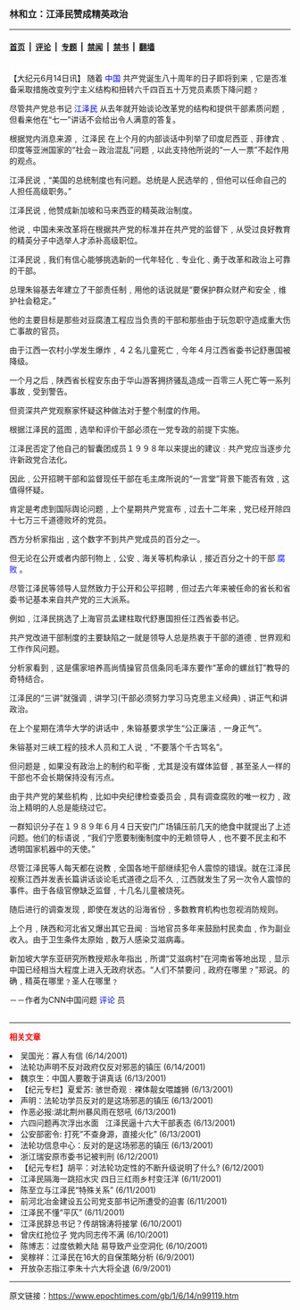 ### 林和立：江泽民赞成精英政治

---

#### [首页](../../../..?n99119) &nbsp;|&nbsp; [评论](../../../../../epoch-comment?n99119) &nbsp;|&nbsp; [专题](../../../../../epoch-special?n99119) &nbsp;|&nbsp; [禁闻](../../../../../epoch-news?n99119) &nbsp;|&nbsp; [禁书](../../../../../books?n99119) &nbsp;|&nbsp; [翻墙](https://github.com/gfw-breaker/nogfw/blob/master/README.md?n99119)


<div class="post_content" id="artbody" itemprop="articleBody">
 <!-- article content begin -->
 <p>
  <font color="#ffffff">
   (http://www.epochtimes.com)
  </font>
  <br/>
  【大纪元6月14日讯】 随着
  <ok href="http://www3.epochtimes.com/news/epochnews/main/2.html">
   <font color="blue">
    中国
   </font>
  </ok>
  共产党诞生八十周年的日子即将到来﹐它是否准备采取措施改变列宁主义结构和扭转六千四百五十万党员素质下降问题﹖
 </p>
 <p>
  尽管共产党总书记
  <ok href="http://www1.epochtimes.com/news/epochnews/news/Focus.asp?Focus_ID=801">
   <font color="blue">
    <ok href="https://www.epochtimes.com/gb/tag/%E6%B1%9F%E6%B3%BD%E6%B0%91.html">
     江泽民
    </ok>
   </font>
  </ok>
  从去年就开始谈论改革党的结构和提供干部素质问题﹐但看来他在“七一”讲话不会给出令人满意的答复。
 </p>
 <p>
  根据党内消息来源﹐
  <ok href="https://www.epochtimes.com/gb/tag/%E6%B1%9F%E6%B3%BD%E6%B0%91.html">
   江泽民
  </ok>
  在上个月的内部谈话中列举了印度尼西亚﹑菲律宾﹑印度等亚洲国家的“社会－政治混乱”问题﹐以此支持他所说的“一人一票”不起作用的观点。
 </p>
 <p>
  江泽民说﹐“美国的总统制度也有问题。总统是人民选举的﹐但他可以任命自己的人担任高级职务。”
 </p>
 <p>
  江泽民说﹐他赞成新加坡和马来西亚的精英政治制度。
 </p>
 <p>
  他说﹐中国未来改革将在根据共产党的标准并在共产党的监督下﹐从受过良好教育的精英分子中选举人才添补高级职位。
 </p>
 <p>
  江泽民说﹐我们有信心能够挑选新的一代年轻化﹑专业化﹑勇于改革和政治上可靠的干部。
 </p>
 <p>
  总理朱镕基去年建立了干部责任制﹐用他的话说就是“要保护群众财产和安全﹐维护社会稳定。”
 </p>
 <p>
  他的主要目标是那些对豆腐渣工程应当负责的干部和那些由于玩忽职守造成重大伤亡事故的官员。
 </p>
 <p>
  由于江西一农村小学发生爆炸﹐４２名儿童死亡﹐今年４月江西省委书记舒惠国被降级。
 </p>
 <p>
  一个月之后﹐陕西省长程安东由于华山游客拥挤骚乱造成一百零三人死亡等一系列事故﹐受到警告。
 </p>
 <p>
  但资深共产党观察家怀疑这种做法对于整个制度的作用。
 </p>
 <p>
  根据江泽民的蓝图﹐选举和评价干部必须在一党专政的前提下实施。
 </p>
 <p>
  江泽民否定了他自己的智囊团成员１９９８年以来提出的建议﹕共产党应当逐步允许新政党合法化。
 </p>
 <p>
  因此﹐公开招聘干部和监督现任干部在毛主席所说的“一言堂”背景下能否有效﹐这值得怀疑。
 </p>
 <p>
  肯定是考虑到国际舆论问题﹐上个星期共产党宣布﹐过去十二年来﹐党已经开除四十七万三千道德败坏的党员。
 </p>
 <p>
  西方分析家指出﹐这个数字不到共产党成员的百分之一。
 </p>
 <p>
  但无论在公开或者内部刊物上﹐公安﹑海关等机构承认﹐接近百分之十的干部
  <ok href="http://www.dajiyuan.com/news/epochnews/news/Focus.asp?Focus_ID=315">
   <font color="blue">
    腐败
   </font>
  </ok>
  。
 </p>
 <p>
  尽管江泽民等领导人显然致力于公开和公平招聘﹐但过去六年来被任命的省长和省委书记基本来自共产党的三大派系。
 </p>
 <p>
  例如﹐江泽民挑选了上海官员孟建柱取代舒惠国担任江西省委书记。
 </p>
 <p>
  共产党改进干部制度的主要缺陷之一就是领导人总是热衷于干部的道德﹑世界观和工作作风问题。
 </p>
 <p>
  分析家看到﹐这是儒家培养高尚情操官员信条同毛泽东要作“革命的螺丝钉”教导的奇特结合。
 </p>
 <p>
  江泽民的“三讲”就强调﹐讲学习(干部必须努力学习马克思主义经典)﹑讲正气和讲政治。
 </p>
 <p>
  在上个星期在清华大学的讲话中﹐朱镕基要求学生“公正廉洁﹐一身正气”。
 </p>
 <p>
  朱镕基对三峡工程的技术人员和工人说﹐“不要落个千古骂名”。
 </p>
 <p>
  但问题是﹐如果没有政治上的制约和平衡﹐尤其是没有媒体监督﹐甚至圣人一样的干部也不会长期保持没有污点。
 </p>
 <p>
  由于共产党的某些机构﹐比如中央纪律检查委员会﹐具有调查腐败的唯一权力﹐政治上精明的人总是能绕过它。
 </p>
 <p>
  一群知识分子在１９８９年６月４日天安门广场镇压前几天的绝食中就提出了上述问题。他们的标语说﹐“我们宁愿要制衡制度中的无赖领导人﹐也不要不民主和不透明国家机器中的天使。”
 </p>
 <p>
  尽管江泽民等人每天都在说教﹐全国各地干部继续犯令人震惊的错误。就在江泽民视察江西并发表长篇讲话谈论毛式道德之后不久﹐江西就发生了另一次令人震惊的事件。由于各级官僚缺乏监督﹐十几名儿童被烧死。
 </p>
 <p>
  随后进行的调查发现﹐即使在发达的沿海省份﹐多数教育机构也忽视消防规则。
 </p>
 <p>
  上个月﹐陕西和河北省又爆出其它丑闻﹕当地官员多年来鼓励村民卖血﹐作为副业收入。由于卫生条件太原始﹐数万人感染艾滋病毒。
 </p>
 <p>
  新加坡大学东亚研究所教授郑永年指出﹐所谓“艾滋病村”在河南省等地出现﹐显示中国已经相当大程度上进入无政府状态。“人们不禁要问﹐政府在哪里﹖”郑说。的确﹐精英在哪里﹖圣人在哪里﹖
 </p>
 <p>
  －－作者为CNN中国问题
  <ok href="http://www3.epochtimes.com/news/epochnews/main/8.html">
   <font color="blue">
    评论
   </font>
  </ok>
  员
  <br/>
  <font color="#ffffff">
   (http://www.dajiyuan.com)
  </font>
 </p>
 <hr/>
 <p>
  <b>
   <font color="red">
    相关文章
   </font>
  </b>
  <br/>
 </p>
 <li>
  <ok href="newscontent.asp?ID=98912" target="_blank">
   吴国光：寡人有信
  </ok>
  (6/14/2001)
  <li>
   <ok href="newscontent.asp?ID=98869" target="_blank">
    法轮功声明不反对政府仅反对邪恶的镇压
   </ok>
   (6/14/2001)
   <li>
    <ok href="newscontent.asp?ID=98758" target="_blank">
     魏京生：中国人要敢于讲真话
    </ok>
    (6/13/2001)
    <li>
     <ok href="newscontent.asp?ID=98736" target="_blank">
      【纪元专栏】夏爱苏:  骇世奇观﹕裸体靓女喂雄狮
     </ok>
     (6/13/2001)
     <li>
      <ok href="newscontent.asp?ID=98678" target="_blank">
       声明：法轮功学员反对的是这场邪恶的镇压
      </ok>
      (6/13/2001)
      <li>
       <ok href="newscontent.asp?ID=98667" target="_blank">
        作恶必报:湖北荆州暴风雨在怒吼
       </ok>
       (6/13/2001)
       <li>
        <ok href="newscontent.asp?ID=98616" target="_blank">
         六四问题再次浮出水面   江泽民逼十六大干部表态
        </ok>
        (6/13/2001)
        <li>
         <ok href="newscontent.asp?ID=98609" target="_blank">
          公安部密令: 打死”不查身源，直接火化”
         </ok>
         (6/13/2001)
         <li>
          <ok href="newscontent.asp?ID=98474" target="_blank">
           法轮功信息中心：反对的是这场邪恶的镇压
          </ok>
          (6/13/2001)
          <li>
           <ok href="newscontent.asp?ID=98316" target="_blank">
            浙江瑞安原市委书记被判刑
           </ok>
           (6/12/2001)
           <li>
            <ok href="newscontent.asp?ID=98124" target="_blank">
             【纪元专栏】胡平：对法轮功定性的不断升级说明了什么?
            </ok>
            (6/12/2001)
            <li>
             <ok href="newscontent.asp?ID=97965" target="_blank">
              江泽民隔海一跳招水灾 四日三红雨乡村变汪洋
             </ok>
             (6/11/2001)
             <li>
              <ok href="newscontent.asp?ID=97962" target="_blank">
               陈至立与江泽民“特殊关系”
              </ok>
              (6/11/2001)
              <li>
               <ok href="newscontent.asp?ID=97933" target="_blank">
                前河北冶金建设五公司党支部书记所遭受的迫害
               </ok>
               (6/11/2001)
               <li>
                <ok href="newscontent.asp?ID=97906" target="_blank">
                 江泽民不懂“平仄”
                </ok>
                (6/11/2001)
                <li>
                 <ok href="newscontent.asp?ID=97590" target="_blank">
                  江泽民辞总书记？传胡锦涛将接掌
                 </ok>
                 (6/10/2001)
                 <li>
                  <ok href="newscontent.asp?ID=97503" target="_blank">
                   曾庆红抢位子 党内同志传不满
                  </ok>
                  (6/10/2001)
                  <li>
                   <ok href="newscontent.asp?ID=97485" target="_blank">
                    陈博志：过度依赖大陆 易导致产业空洞化
                   </ok>
                   (6/10/2001)
                   <li>
                    <ok href="newscontent.asp?ID=97328" target="_blank">
                     吴稼祥：江泽民在16大的自保策略分析
                    </ok>
                    (6/9/2001)
                    <li>
                     <ok href="newscontent.asp?ID=97322" target="_blank">
                      开放杂志指江李朱十六大将全退
                     </ok>
                     (6/9/2001)
                     <br/>
                     <!-- article content end -->
                     <div id="below_article_ad">
                     </div>
                    </li>
                   </li>
                  </li>
                 </li>
                </li>
               </li>
              </li>
             </li>
            </li>
           </li>
          </li>
         </li>
        </li>
       </li>
      </li>
     </li>
    </li>
   </li>
  </li>
 </li>
</div>


---

原文链接：https://www.epochtimes.com/gb/1/6/14/n99119.htm